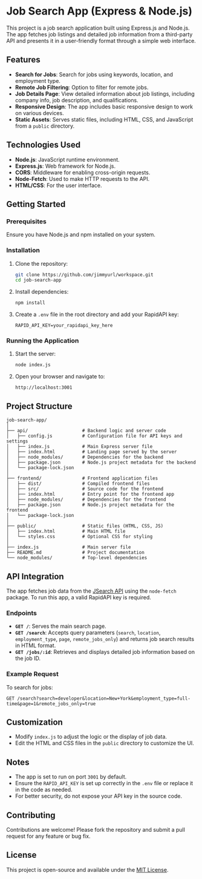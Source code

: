 
# Job Search App (Express & Node.js)

This project is a job search application built using Express.js and Node.js. The app fetches job listings and detailed job information from a third-party API and presents it in a user-friendly format through a simple web interface.

## Features

- **Search for Jobs**: Search for jobs using keywords, location, and employment type.
- **Remote Job Filtering**: Option to filter for remote jobs.
- **Job Details Page**: View detailed information about job listings, including company info, job description, and qualifications.
- **Responsive Design**: The app includes basic responsive design to work on various devices.
- **Static Assets**: Serves static files, including HTML, CSS, and JavaScript from a `public` directory.

## Technologies Used

- **Node.js**: JavaScript runtime environment.
- **Express.js**: Web framework for Node.js.
- **CORS**: Middleware for enabling cross-origin requests.
- **Node-Fetch**: Used to make HTTP requests to the API.
- **HTML/CSS**: For the user interface.

## Getting Started

### Prerequisites

Ensure you have Node.js and npm installed on your system.

### Installation

1. Clone the repository:
    ```bash
    git clone https://github.com/jimmyurl/workspace.git
    cd job-search-app
    ```

2. Install dependencies:
    ```bash
    npm install
    ```

3. Create a `.env` file in the root directory and add your RapidAPI key:
    ```env
    RAPID_API_KEY=your_rapidapi_key_here
    ```

### Running the Application

1. Start the server:
    ```bash
    node index.js
    ```

2. Open your browser and navigate to:
    ```
    http://localhost:3001
    ```

## Project Structure

```
job-search-app/
│
├── api/                    # Backend logic and server code
│   ├── config.js           # Configuration file for API keys and settings
│   ├── index.js            # Main Express server file
│   ├── index.html          # Landing page served by the server
│   ├── node_modules/       # Dependencies for the backend
│   ├── package.json        # Node.js project metadata for the backend
│   └── package-lock.json
│
├── frontend/               # Frontend application files
│   ├── dist/               # Compiled frontend files
│   ├── src/                # Source code for the frontend
│   ├── index.html          # Entry point for the frontend app
│   ├── node_modules/       # Dependencies for the frontend
│   ├── package.json        # Node.js project metadata for the frontend
│   └── package-lock.json
│
├── public/                 # Static files (HTML, CSS, JS)
│   ├── index.html          # Main HTML file
│   └── styles.css          # Optional CSS for styling
│
├── index.js                # Main server file
├── README.md               # Project documentation
└── node_modules/           # Top-level dependencies
```

## API Integration

The app fetches job data from the [JSearch API](https://rapidapi.com/letscrape-6bRBa3QguO5/api/jsearch) using the `node-fetch` package. To run this app, a valid RapidAPI key is required.

### Endpoints

- **`GET /`**: Serves the main search page.
- **`GET /search`**: Accepts query parameters (`search`, `location`, `employment_type`, `page`, `remote_jobs_only`) and returns job search results in HTML format.
- **`GET /jobs/:id`**: Retrieves and displays detailed job information based on the job ID.

### Example Request

To search for jobs:
```
GET /search?search=developer&location=New+York&employment_type=full-time&page=1&remote_jobs_only=true
```

## Customization

- Modify `index.js` to adjust the logic or the display of job data.
- Edit the HTML and CSS files in the `public` directory to customize the UI.

## Notes

- The app is set to run on port `3001` by default.
- Ensure the `RAPID_API_KEY` is set up correctly in the `.env` file or replace it in the code as needed.
- For better security, do not expose your API key in the source code.

## Contributing

Contributions are welcome! Please fork the repository and submit a pull request for any feature or bug fix.

## License

This project is open-source and available under the [MIT License](LICENSE).
